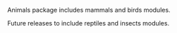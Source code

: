 Animals package includes mammals and birds modules. 

Future releases to include reptiles and insects modules.
